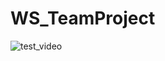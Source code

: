 # WS_TeamProject

![test_video](https://github.com/YunSeoHwan/WS_TeamProject/assets/48356954/7c1b34ff-d4c6-4b64-b32e-713802afb003)

